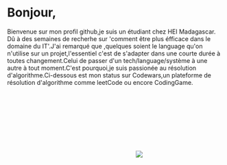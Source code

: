 <h1>Bonjour,</h1>
Bienvenue sur mon profil github,je suis un étudiant chez HEI Madagascar.
Dû à des semaines de recherhe sur 'comment être plus éfficace dans le domaine du IT'.J'ai remarqué que ,quelques soient le language qu'on n'utilise sur un projet,l'essentiel c'est de s'adapter dans une courte durée à toutes changement.Celui de passer d'un tech/language/système à une autre à tout moment.C'est pourquoi,je suis passionée au résolution d'algorithme.Ci-dessous est mon status sur Codewars,un plateforme de résolution d'algorithme comme leetCode ou encore CodingGame.

<br>
<br>


<svg>
  <img src ="https://www.codewars.com/users/Andrianina/badges/large" />  
  <svg/>
  
